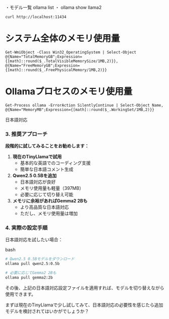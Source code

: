 ・モデル一覧
ollama list
・
ollama show llama2

`curl http://localhost:11434`



# システム全体のメモリ使用量
`Get-WmiObject -Class Win32_OperatingSystem | Select-Object @{Name="TotalMemoryGB";Expression={[math]::round($_.TotalVisibleMemorySize/1MB,2)}}, @{Name="FreeMemoryGB";Expression={[math]::round($_.FreePhysicalMemory/1MB,2)}}`

# Ollamaプロセスのメモリ使用量
`Get-Process ollama -ErrorAction SilentlyContinue | Select-Object Name, @{Name="MemoryMB";Expression={[math]::round($_.WorkingSet/1MB,2)}}`

日本語対応
### 3. 推奨アプローチ

**段階的に試してみることをお勧めします：**

1. **現在のTinyLlamaで試用**
    - 基本的な英語でのコーディング支援
    - 簡単な日本語コメント生成
2. **Qwen2.5 0.5Bを追加**
    - 日本語対応が良好
    - メモリ使用量も軽量（397MB）
    - 必要に応じて切り替え可能
3. **メモリに余裕があればGemma2 2Bも**
    - より高品質な日本語対応
    - ただし、メモリ使用量は増加

### 4. 実際の設定手順

日本語対応を試したい場合：

bash

```bash
# Qwen2.5 0.5Bモデルをダウンロード
ollama pull qwen2.5:0.5b

# 必要に応じてGemma2 2Bも
ollama pull gemma2:2b
```

その後、上記の日本語対応設定ファイルを適用すれば、モデルを切り替えながら使用できます。

まずは現在のTinyLlamaで少し試してみて、日本語対応の必要性を感じたら追加モデルを検討されてはいかがでしょうか？